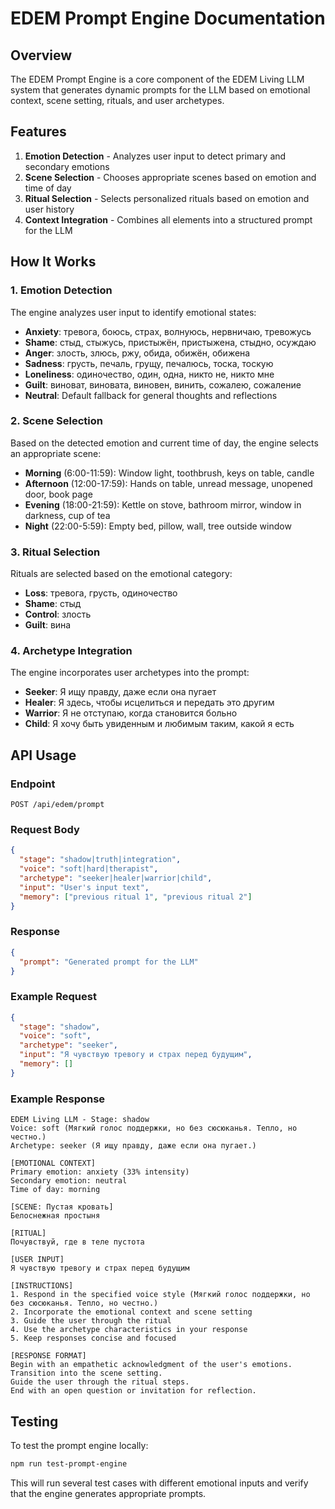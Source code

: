 # EDEM Prompt Engine Documentation

## Overview

The EDEM Prompt Engine is a core component of the EDEM Living LLM system that generates dynamic prompts for the LLM based on emotional context, scene setting, rituals, and user archetypes.

## Features

1. **Emotion Detection** - Analyzes user input to detect primary and secondary emotions
2. **Scene Selection** - Chooses appropriate scenes based on emotion and time of day
3. **Ritual Selection** - Selects personalized rituals based on emotion and user history
4. **Context Integration** - Combines all elements into a structured prompt for the LLM

## How It Works

### 1. Emotion Detection

The engine analyzes user input to identify emotional states:

- **Anxiety**: тревога, боюсь, страх, волнуюсь, нервничаю, тревожусь
- **Shame**: стыд, стыжусь, пристыжён, пристыжена, стыдно, осуждаю
- **Anger**: злость, злюсь, ржу, обида, обижён, обижена
- **Sadness**: грусть, печаль, грущу, печалюсь, тоска, тоскую
- **Loneliness**: одиночество, один, одна, никто не, никто мне
- **Guilt**: виноват, виновата, виновен, винить, сожалею, сожаление
- **Neutral**: Default fallback for general thoughts and reflections

### 2. Scene Selection

Based on the detected emotion and current time of day, the engine selects an appropriate scene:

- **Morning** (6:00-11:59): Window light, toothbrush, keys on table, candle
- **Afternoon** (12:00-17:59): Hands on table, unread message, unopened door, book page
- **Evening** (18:00-21:59): Kettle on stove, bathroom mirror, window in darkness, cup of tea
- **Night** (22:00-5:59): Empty bed, pillow, wall, tree outside window

### 3. Ritual Selection

Rituals are selected based on the emotional category:

- **Loss**: тревога, грусть, одиночество
- **Shame**: стыд
- **Control**: злость
- **Guilt**: вина

### 4. Archetype Integration

The engine incorporates user archetypes into the prompt:

- **Seeker**: Я ищу правду, даже если она пугает
- **Healer**: Я здесь, чтобы исцелиться и передать это другим
- **Warrior**: Я не отступаю, когда становится больно
- **Child**: Я хочу быть увиденным и любимым таким, какой я есть

## API Usage

### Endpoint

```
POST /api/edem/prompt
```

### Request Body

```json
{
  "stage": "shadow|truth|integration",
  "voice": "soft|hard|therapist",
  "archetype": "seeker|healer|warrior|child",
  "input": "User's input text",
  "memory": ["previous ritual 1", "previous ritual 2"]
}
```

### Response

```json
{
  "prompt": "Generated prompt for the LLM"
}
```

### Example Request

```json
{
  "stage": "shadow",
  "voice": "soft",
  "archetype": "seeker",
  "input": "Я чувствую тревогу и страх перед будущим",
  "memory": []
}
```

### Example Response

```
EDEM Living LLM - Stage: shadow
Voice: soft (Мягкий голос поддержки, но без сюсюканья. Тепло, но честно.)
Archetype: seeker (Я ищу правду, даже если она пугает.)

[EMOTIONAL CONTEXT]
Primary emotion: anxiety (33% intensity)
Secondary emotion: neutral
Time of day: morning

[SCENE: Пустая кровать]
Белоснежная простыня

[RITUAL]
Почувствуй, где в теле пустота

[USER INPUT]
Я чувствую тревогу и страх перед будущим

[INSTRUCTIONS]
1. Respond in the specified voice style (Мягкий голос поддержки, но без сюсюканья. Тепло, но честно.)
2. Incorporate the emotional context and scene setting
3. Guide the user through the ritual
4. Use the archetype characteristics in your response
5. Keep responses concise and focused

[RESPONSE FORMAT]
Begin with an empathetic acknowledgment of the user's emotions.
Transition into the scene setting.
Guide the user through the ritual steps.
End with an open question or invitation for reflection.
```

## Testing

To test the prompt engine locally:

```bash
npm run test-prompt-engine
```

This will run several test cases with different emotional inputs and verify that the engine generates appropriate prompts.
